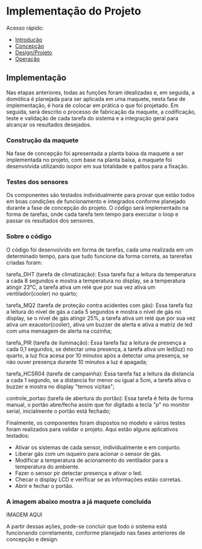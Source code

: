 # Implementação do Projeto

Acesso rápido:
  - [Introdução](./README.md)
  - [Concepção](./concepcao.md)
  - [Design/Projeto](./design.md)
  - [Operação](./operacao.md)


## Implementação

  Nas etapas anteriores, todas as funções foram idealizadas e, em seguida, a domótica é planejada para ser aplicada em uma maquete, nesta fase de implementação, é hora de colocar em prática o que foi projetado. Em seguida, será descrito o processo de fabricação da maquete, a codificação, teste e validação de cada tarefa do sistema e a integração geral para alcançar os resultados desejados.

### Construção da maquete

  Na fase de concepção foi apresentada a planta baixa da maquete a ser implementada no projeto, com base na planta baixa, a maquete foi desenvolvida utilizando isopor em sua totalidade e palitos para a fixação.
  
### Testes dos sensores

Os componentes são testados individualmente para provar que estão todos em boas condições de funcionamento e integrados conforme planejado durante a fase de concepção do projeto. 
O código será implementado na forma de tarefas, onde cada tarefa tem tempo para executar o loop e passar os resultados dos sensores.
  
### Sobre o código

O código foi desenvolvido em forma de tarefas, cada uma realizada em um determinado tempo, para que tudo funcione da forma correta, as tarerefas criadas foram:

tarefa_DHT (tarefa de climatização): Essa tarefa faz a leitura da temperatura a cada 8 segundos e mostra a temperatura no display, se a temperatura atingir 23°C, a tarefa ativa um relé que por sua vez ativa um ventilador(cooler) no quarto;

tarefa_MQ2 (tarefa de proteção contra acidentes com gás): Essa tarefa faz a leitura do nível de gás a cada 5 segundos e mostra o nível de gás no display, se o nível de gás atingir 25%, a tarefa ativa um relé que por sua vez ativa um exaustor(cooler), ativa um buzzer de alerta e ativa a matriz de led com uma mensagem de alerta na cozinha;

tarefa_PIR (tarefa de iluminação): Essa tarefa faz a leitura de presença a cada 0,1 segundos, se detectar uma presença, a tarefa ativa um led(luz) no quarto, a luz fica acesa por 10 minutos após a detectar uma presença, se não ouver presença durante 10 minutos a luz é apagada;

tarefa_HCSR04 (tarefa de campainha): Essa tarefa faz a leitura da distancia a cada 1 segundo, se a distancia for menor ou igual a 5cm, a tarefa ativa o buzzer e mostra no display "temos vizitas";

controle_portao (tarefa de abertura do portão): Essa tarefa é feita de forma manual, o portão abre/fecha assim que for digitado a tecla "p" no monitor serial, inicialmente o portão está fechado;

Finalmente, os componentes foram dispostos no modelo e vários testes foram realizados para validar o projeto. Aqui estão alguns aplicativos testados:

* Ativar os sistemas de cada sensor, individualmente e em conjunto.
* Liberar gás com um isqueiro para acionar o sensor de gás.
* Modificar a temperatura de acionamento do ventilador para a temperatura do ambiente.
* Fazer o sensor pir detectar presença e ativar o led.
* Checar o display LCD e verificar se as informações estão corretas.
* Abrir e fechar o portão. 

### A imagem abaixo mostra a já maquete concluida

IMAGEM AQUI

A partir dessas ações, pode-se concluir que todo o sistema está funcionando corretamente, conforme planejado nas fases anteriores de concepção e design.

